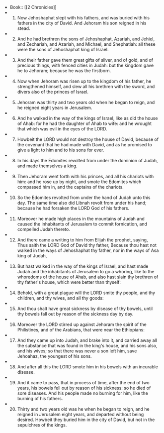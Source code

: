 - Book:: [[2 Chronicles]]
- 1. Now Jehoshaphat slept with his fathers, and was buried with his fathers in the city of David. And Jehoram his son reigned in his stead.
- 2. And he had brethren the sons of Jehoshaphat, Azariah, and Jehiel, and Zechariah, and Azariah, and Michael, and Shephatiah: all these were the sons of Jehoshaphat king of Israel.
- 3. And their father gave them great gifts of silver, and of gold, and of precious things, with fenced cities in Judah: but the kingdom gave he to Jehoram; because he was the firstborn.
- 4. Now when Jehoram was risen up to the kingdom of his father, he strengthened himself, and slew all his brethren with the sword, and divers also of the princes of Israel.
- 5. Jehoram was thirty and two years old when he began to reign, and he reigned eight years in Jerusalem.
- 6. And he walked in the way of the kings of Israel, like as did the house of Ahab: for he had the daughter of Ahab to wife: and he wrought that which was evil in the eyes of the LORD.
- 7. Howbeit the LORD would not destroy the house of David, because of the covenant that he had made with David, and as he promised to give a light to him and to his sons for ever.
- 8. In his days the Edomites revolted from under the dominion of Judah, and made themselves a king.
- 9. Then Jehoram went forth with his princes, and all his chariots with him: and he rose up by night, and smote the Edomites which compassed him in, and the captains of the chariots.
- 10. So the Edomites revolted from under the hand of Judah unto this day. The same time also did Libnah revolt from under his hand; because he had forsaken the LORD God of his fathers.
- 11. Moreover he made high places in the mountains of Judah and caused the inhabitants of Jerusalem to commit fornication, and compelled Judah thereto.
- 12. And there came a writing to him from Elijah the prophet, saying, Thus saith the LORD God of David thy father, Because thou hast not walked in the ways of Jehoshaphat thy father, nor in the ways of Asa king of Judah,
- 13. But hast walked in the way of the kings of Israel, and hast made Judah and the inhabitants of Jerusalem to go a whoring, like to the whoredoms of the house of Ahab, and also hast slain thy brethren of thy father's house, which were better than thyself:
- 14. Behold, with a great plague will the LORD smite thy people, and thy children, and thy wives, and all thy goods:
- 15. And thou shalt have great sickness by disease of thy bowels, until thy bowels fall out by reason of the sickness day by day.
- 16. Moreover the LORD stirred up against Jehoram the spirit of the Philistines, and of the Arabians, that were near the Ethiopians:
- 17. And they came up into Judah, and brake into it, and carried away all the substance that was found in the king's house, and his sons also, and his wives; so that there was never a son left him, save Jehoahaz, the youngest of his sons.
- 18. And after all this the LORD smote him in his bowels with an incurable disease.
- 19. And it came to pass, that in process of time, after the end of two years, his bowels fell out by reason of his sickness: so he died of sore diseases. And his people made no burning for him, like the burning of his fathers.
- 20. Thirty and two years old was he when he began to reign, and he reigned in Jerusalem eight years, and departed without being desired. Howbeit they buried him in the city of David, but not in the sepulchres of the kings.
